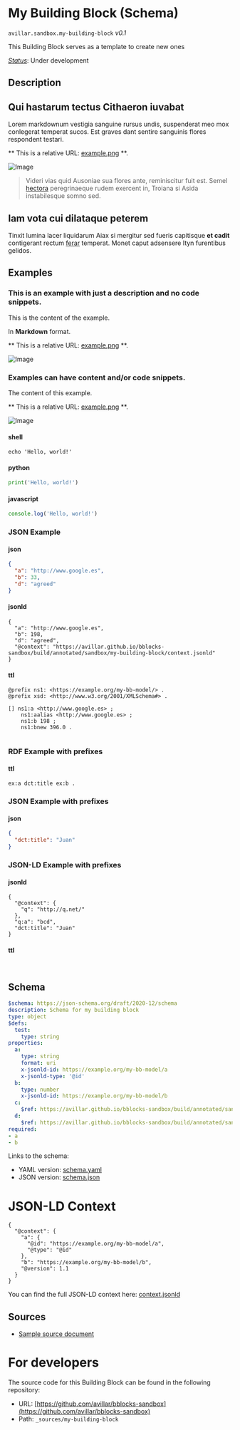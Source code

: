 
# My Building Block (Schema)

`avillar.sandbox.my-building-block` *v0.1*

This Building Block serves as a template to create new ones

[*Status*](http://www.opengis.net/def/status): Under development

## Description

## Qui hastarum tectus Cithaeron iuvabat

Lorem markdownum vestigia sanguine rursus undis, suspenderat meo mox conlegerat
temperat sucos. Est graves dant sentire sanguinis flores respondent testari.

** This is a relative URL: [example.png](assets/example.png) **.

![Image](assets/example.png)

> Videri vias quid Ausoniae sua flores ante, reminiscitur fuit est. Semel
> [hectora](http://silvaque.org/) peregrinaeque rudem exercent in, Troiana si
> Asida instabilesque somno sed.

## Iam vota cui dilataque peterem

Tinxit lumina lacer liquidarum Aiax si mergitur sed fueris capitisque **et
cadit** contigerant rectum [ferar](http://prosternit.com/quoque.html) temperat.
Monet caput adsensere Ityn furentibus gelidos.
## Examples

### This is an example with just a description and no code snippets.
This is the content of the example.

In **Markdown** format.

** This is a relative URL: [example.png](assets/example.png) **.

![Image](assets/example.png)

### Examples can have content and/or code snippets.
The content of this example. 

** This is a relative URL: [example.png](assets/example.png) **.

![Image](assets/example.png)
#### shell
```shell
echo 'Hello, world!'
```

#### python
```python
print('Hello, world!')
```

#### javascript
```javascript
console.log('Hello, world!')
```


### JSON Example
#### json
```json
{
  "a": "http://www.google.es",
  "b": 33,
  "d": "agreed"
}
```

#### jsonld
```jsonld
{
  "a": "http://www.google.es",
  "b": 198,
  "d": "agreed",
  "@context": "https://avillar.github.io/bblocks-sandbox/build/annotated/sandbox/my-building-block/context.jsonld"
}
```

#### ttl
```ttl
@prefix ns1: <https://example.org/my-bb-model/> .
@prefix xsd: <http://www.w3.org/2001/XMLSchema#> .

[] ns1:a <http://www.google.es> ;
    ns1:aalias <http://www.google.es> ;
    ns1:b 198 ;
    ns1:bnew 396.0 .


```


### RDF Example with prefixes
#### ttl
```ttl
ex:a dct:title ex:b .
```


### JSON Example with prefixes
#### json
```json
{
  "dct:title": "Juan"
}
```


### JSON-LD Example with prefixes
#### jsonld
```jsonld
{
  "@context": {
    "q": "http://q.net/"
  },
  "q:a": "bcd",
  "dct:title": "Juan"
}
```

#### ttl
```ttl


```

## Schema

```yaml
$schema: https://json-schema.org/draft/2020-12/schema
description: Schema for my building block
type: object
$defs:
  test:
    type: string
properties:
  a:
    type: string
    format: uri
    x-jsonld-id: https://example.org/my-bb-model/a
    x-jsonld-type: '@id'
  b:
    type: number
    x-jsonld-id: https://example.org/my-bb-model/b
  c:
    $ref: https://avillar.github.io/bblocks-sandbox/build/annotated/sandbox/my-building-block/schema.yaml#/$defs/test
  d:
    $ref: https://avillar.github.io/bblocks-sandbox/build/annotated/sandbox/enumerations/legalStatus/schema.yaml
required:
- a
- b

```

Links to the schema:

* YAML version: [schema.yaml](https://avillar.github.io/bblocks-sandbox/build/annotated/sandbox/my-building-block/schema.json)
* JSON version: [schema.json](https://avillar.github.io/bblocks-sandbox/build/annotated/sandbox/my-building-block/schema.yaml)


# JSON-LD Context

```jsonld
{
  "@context": {
    "a": {
      "@id": "https://example.org/my-bb-model/a",
      "@type": "@id"
    },
    "b": "https://example.org/my-bb-model/b",
    "@version": 1.1
  }
}
```

You can find the full JSON-LD context here:
[context.jsonld](https://avillar.github.io/bblocks-sandbox/build/annotated/sandbox/my-building-block/context.jsonld)

## Sources

* [Sample source document](https://example.com/sources/1)

# For developers

The source code for this Building Block can be found in the following repository:

* URL: [https://github.com/avillar/bblocks-sandbox](https://github.com/avillar/bblocks-sandbox)
* Path: `_sources/my-building-block`

